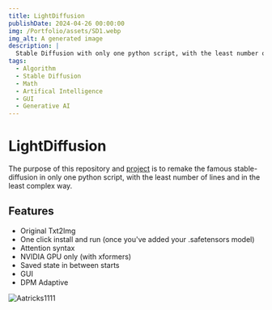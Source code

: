 ```yaml
---
title: LightDiffusion
publishDate: 2024-04-26 00:00:00
img: /Portfolio/assets/SD1.webp
img_alt: A generated image
description: |
  Stable Diffusion with only one python script, with the least number of lines and in the least complex way.
tags:
  - Algorithm
  - Stable Diffusion
  - Math
  - Artifical Intelligence
  - GUI
  - Generative AI
---
```


# LightDiffusion 

The purpose of this repository and [project](https://github.com/Aatrick/LightDiffusion) is to remake the famous stable-diffusion in only one python script, with the least number of lines and in the least complex way.

## Features
- Original Txt2Img
- One click install and run (once you've added your .safetensors model)
- Attention syntax
- NVIDIA GPU only (with xformers)
- Saved state in between starts
- GUI
- DPM Adaptive

![Aatricks1111](/Portfolio/assets/Aatricks1111.webp)
